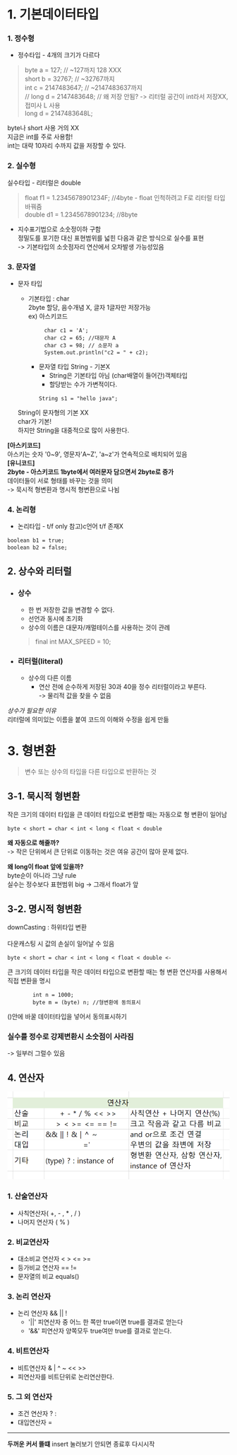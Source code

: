 # 1. 기본데이터타입

### 1. 정수형
- 정수타입 - 4개의 크기가 다르다
> byte a = 127; // ~127까지 128 XXX   
short b = 32767; // ~32767까지    
int c = 2147483647; // ~2147483637까지   
// long d = 2147483648; // 왜 저장 안됨? -> 리터럴 공간이 int라서 저장XX, 접미사 L 사용   
long d = 2147483648L;

byte나 short 사용 거의 XX   
지금은 int를 주로 사용함!   
int는 대략 10자리 수까지 값을 저장할 수 있다.

### 2. 실수형
실수타입 - 리터럴은 double
> float f1 = 1.2345678901234F; //4byte - float 인척하려고 F로 리터럴 타입 바꿔줌   
double d1 = 1.2345678901234; //8byte
- 지수표기법으로 소숫정이하 구함   
  정밀도를 포기한 대신 표현범위를 넓힌 다음과 같은 방식으로 실수를 표현   
  -> 기본타입의 소숫점자리 연산에서 오차발생 가능성있음

### 3. 문자열
- 문자 타입 
  - 기본타입 : char   
    2byte 할당, 음수개념 X, 글자 1글자만 저장가능   
    ex) 아스키코드
  
             char c1 = 'A';
             char c2 = 65; //대문자 A
             char c3 = 98; // 소문자 a
             System.out.println("c2 = " + c2);

      - 문자열 타입 String - 기본X
        - String은 기본타입 아님 (char배열이 들어간)객체타입
        - 할당받는 수가 가변적이다.   
        ```
        String s1 = "hello java";
        ```
  String이 문자형의 기본 XX  
  char가 기본!   
  하지만 String을 대중적으로 많이 사용한다.

**[아스키코드]**   
아스키는 숫자 '0~9', 영문자'A~Z', 'a~z'가 연속적으로 배치되어 있음   
**[유니코드]**   
**2byte - 아스키코드 1byte에서 여러문자 담으면서 2byte로 증가**   
데이터들이 서로 형태를 바꾸는 것을 의미  
-> 묵시적 형변환과 명시적 형변환으로 나뉨

### 4. 논리형
- 논리타입 - t/f only 참고)c언어 t/f 존재X
```
boolean b1 = true;
boolean b2 = false;
```


## 2. 상수와 리터럴
- ### 상수
  - 한 번 저장한 값을 변경할 수 없다.  
  - 선언과 동시에 초기화
  - 상수의 이름은 대문자/캐멀테이스를 사용하는 것이 관례
  > final int MAX_SPEED = 10;
- ### 리터럴(literal)
  - 상수의 다른 이름
    - 연산 전에 순수하게 저장된 30과 40을 정수 리터럴이라고 부른다.   
    -> 물리적 값을 찾을 수 없음
    
*상수가 필요한 이유*   
리터럴에 의미있는 이름을 붙여 코드의 이해와 수정을 쉽게 만듦 


# 3. 형변환   
> 변수 또는 상수의 타입을 다른 타입으로 반환하는 것

## 3-1. 묵시적 형변환
작은 크기의 데이터 타입을 큰 데이터 타입으로 변환할 때는 자동으로 형 변환이 일어남

    byte < short = char < int < long < float < double

**왜 자동으로 해줄까?**   
-> 작은 단위에서 큰 단위로 이동하는 것은 여유 공간이 많아 문제 없다.

**왜 long이 float 앞에 있을까?**   
byte순이 아니라 그냥 rule   
실수는 정수보다 표현범위 big -> 그래서 float가 앞

## 3-2. 명시적 형변환
downCasting : 하위타입 변환   
<br/>
다운캐스팅 시 값의 손실이 일어날 수 있음

    byte < short = char < int < long < float < double <-

큰 크기의 데이터 타입을 작은 데이터 타입으로 변환할 때는
형 변환 연산자를 사용해서 직접 변환을 명시

            int n = 1000;
            byte m = (byte) n; //형변환에 동의표시

()안에 바꿀 데이터타입을 넣어서 동의표시하기

### 실수를 정수로 강제변환시 소숫점이 사라짐
-> 일부러 그럴수 있음

## 4. 연산자
![img.png](img.png)

### 1. 산술연산자
- 사칙연산자( +, - , * , / )
- 나머지 연산자 ( % )

### 2. 비교연산자
- 대소비교 연산자 < > <= >=
- 등가비교 연산자 == !=
- 문자열의 비교 equals()

### 3. 논리 연산자
- 논리 연산자 && || !
  - '||' 피연산자 중 어느 한 쪽만 true이면 true를 결과로 얻는다
  - '&&' 피연산자 양쪽모두 true여만 true를 결과로 얻는다.

### 4. 비트연산자
- 비트연산자 & | ^ ~ << >>
- 피연산자를 비트단위로 논리연산한다.

### 5. 그 외 연산자
- 조건 연산자 ? :
- 대입연산자 =

---

**두꺼운 커서 뜰떄**
insert 눌러보기
안되면 종료후 다시시작
